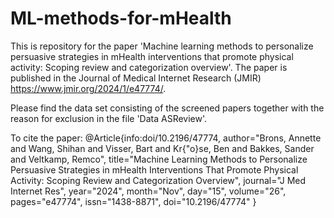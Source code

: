 # ML-methods-for-mHealth
This is repository for the paper 'Machine learning methods to personalize persuasive strategies in mHealth interventions that promote physical activity: Scoping review and categorization overview'. The paper is published in the Journal of Medical Internet Research (JMIR) https://www.jmir.org/2024/1/e47774/.

Please find the data set consisting of the screened papers together with the reason for exclusion in the file 'Data ASReview'.

To cite the paper: 
@Article{info:doi/10.2196/47774,
author="Brons, Annette
and Wang, Shihan
and Visser, Bart
and Kr{\"o}se, Ben
and Bakkes, Sander
and Veltkamp, Remco",
title="Machine Learning Methods to Personalize Persuasive Strategies in mHealth Interventions That Promote Physical Activity: Scoping Review and Categorization Overview",
journal="J Med Internet Res",
year="2024",
month="Nov",
day="15",
volume="26",
pages="e47774",
issn="1438-8871",
doi="10.2196/47774"
}
